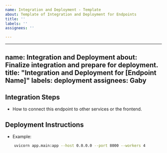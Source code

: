 ```yaml
---
name: Integration and Deployment - Template
about: Template of Integration and Deployment for Endpoints
title: ''
labels: ''
assignees: ''

---
```


---
name: Integration and Deployment
about: Finalize integration and prepare for deployment.
title: "Integration and Deployment for [Endpoint Name]"
labels: deployment
assignees: Gaby
---

## **Integration Steps**
- How to connect this endpoint to other services or the frontend.

## **Deployment Instructions**
- Example:
```bash
    uvicorn app.main:app --host 0.0.0.0 --port 8000 --workers 4
```
